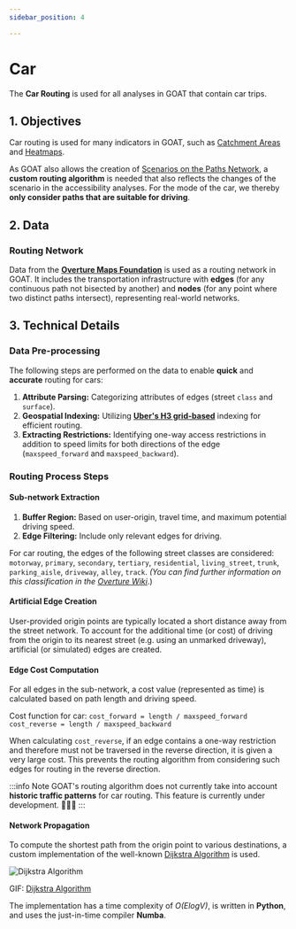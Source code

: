 ```yaml
---
sidebar_position: 4

---
```


# Car

The **Car Routing** is used for all analyses in GOAT that contain car trips.


## 1. Objectives

Car routing is used for many indicators in GOAT, such as [Catchment Areas](../toolbox/accessibility_indicators/catchments) and [Heatmaps](../toolbox/accessibility_indicators/heatmaps/closest_facilities.md). 

As GOAT also allows the creation of [Scenarios on the Paths Network](../scenarios/ways), a **custom routing algorithm** is needed that also reflects the changes of the scenario in the accessibility analyses. For the mode of the car, we thereby **only consider paths that are suitable for driving**.

## 2. Data

### Routing Network

Data from the  **[Overture Maps Foundation](https://overturemaps.org/)**  is used as a routing network in GOAT. It includes the transportation infrastructure with **edges**  (for any continuous path not bisected by another) and **nodes**  (for any point where two distinct paths intersect), representing real-world networks.


## 3. Technical Details

### Data Pre-processing

The following steps are performed on the data to enable  **quick**  and  **accurate**  routing for cars:

1.  **Attribute Parsing:**  Categorizing attributes of edges (street `class` and `surface`).
2.  **Geospatial Indexing:**  Utilizing  **[Uber's H3 grid-based](../further_reading/glossary#h3-grid)**  indexing for efficient routing.
3.  **Extracting Restrictions:**  Identifying one-way access restrictions in addition to speed limits for both directions of the edge (`maxspeed_forward` and `maxspeed_backward`).

### Routing Process Steps

#### Sub-network Extraction

1.  **Buffer Region:**  Based on user-origin, travel time, and maximum potential driving speed.
2.  **Edge Filtering:**  Include only relevant edges for driving.

For car routing, the edges of the following street classes are considered:
 `motorway`, `primary`, `secondary`, `tertiary`, `residential`, `living_street`, `trunk`, `parking_aisle`, `driveway`, `alley`, `track`.  *(You can find further information on this classification in the  [Overture Wiki](https://docs.overturemaps.org/themes/transportation/roads#road-class)*.)

#### Artificial Edge Creation

User-provided origin points are typically located a short distance away from the street network. To account for the additional time (or cost) of driving from the origin to its nearest street (e.g. using an unmarked driveway), artificial (or simulated) edges are created.


#### Edge Cost Computation

For all edges in the sub-network, a cost value (represented as time) is calculated based on path length and driving speed.

Cost function for car: 
`cost_forward = length / maxspeed_forward`
`cost_reverse = length / maxspeed_backward`

When calculating `cost_reverse`, if an edge contains a one-way restriction and therefore must not be traversed in the reverse direction, it is given a very large cost. This prevents the routing algorithm from considering such edges for routing in the reverse direction.

:::info Note
GOAT's routing algorithm does not currently take into account **historic traffic patterns** for car routing. This feature is currently under development. 🧑🏻‍💻
:::

#### Network Propagation

To compute the shortest path from the origin point to various destinations, a custom implementation of the well-known [Dijkstra Algorithm](https://en.wikipedia.org/wiki/Dijkstra%27s_algorithm) is used.


<div style={{ display: 'flex', flexDirection: 'column', alignItems: 'center' }}>
  <img src={require('/img/routing/walk/dijkstra.gif').default}  alt="Dijkstra Algorithm" style={{ width: "auto", height: "auto", objectFit: "cover"}}/>
<p style={{ textAlign: 'center' }}>GIF: <a href="https://en.wikipedia.org/wiki/Dijkstra%27s_algorithm">Dijkstra Algorithm</a></p>
</div>

The implementation has a time complexity of *O(ElogV)*, is written in **Python**, and uses the just-in-time compiler **Numba**.
